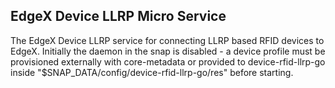 EdgeX Device LLRP Micro Service
---
The EdgeX Device LLRP service for connecting LLRP based RFID devices to EdgeX. Initially the daemon in the snap is disabled - a device profile must be provisioned externally with core-metadata or provided to device-rfid-llrp-go inside "$SNAP_DATA/config/device-rfid-llrp-go/res" before starting.